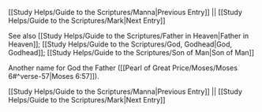 [[Study Helps/Guide to the Scriptures/Manna|Previous Entry]]  ||  [[Study Helps/Guide to the Scriptures/Mark|Next Entry]]

 See also [[Study Helps/Guide to the Scriptures/Father in Heaven|Father in Heaven]]; [[Study Helps/Guide to the Scriptures/God, Godhead|God, Godhead]]; [[Study Helps/Guide to the Scriptures/Son of Man|Son of Man]]

 Another name for God the Father ([[Pearl of Great Price/Moses/Moses 6#^verse-57|Moses 6:57]]).

[[Study Helps/Guide to the Scriptures/Manna|Previous Entry]]  ||  [[Study Helps/Guide to the Scriptures/Mark|Next Entry]]